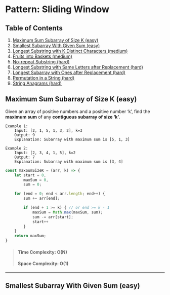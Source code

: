 # Pattern: Sliding Window

## Table of Contents

1. [Maximum Sum Subarray of Size K (easy)](#maximum-sum-subarray-of-size-k-easy)
2. [Smallest Subarray With Given Sum (easy)](#smallest-subarray-with-given-sum-easy)
3. [Longest Substring with K Distinct Characters (medium)](#longest-substring-with-k-distinct-characters-medium)
4. [Fruits into Baskets (medium)](#fruits-into-baskets-medium)
5. [No-repeat Substring (hard)](#no-repeat-substring-hard)
6. [Longest Substring with Same Letters after Replacement (hard)](#longest-substring-with-same-letters-after-replacement-hard)
7. [Longest Subarray with Ones after Replacement (hard)](#longest-subarray-with-ones-after-replacement-hard)
8. [Permutation in a String (hard)](#permutation-in-a-string-hard)
9. [String Anagrams (hard)](#string-anagrams-hard)


## Maximum Sum Subarray of Size K (easy)

Given an array of positive numbers and a positive number ‘k’, find the **maximum sum** of any **contiguous subarray of size ‘k’**.

```
Example 1:
    Input: [2, 1, 5, 1, 3, 2], k=3
    Output: 9
    Explanation: Subarray with maximum sum is [5, 1, 3]

Example 2:
    Input: [2, 3, 4, 1, 5], k=2
    Output: 7
    Explanation: Subarray with maximum sum is [3, 4]
```    

```javascript
const maxSumSizeK = (arr, k) => {
    let start = 0,
        maxSum = 0,
        sum = 0;

    for (end = 0; end < arr.length; end++) {
        sum += arr[end];

        if (end + 1 >= k) { // or end >= k - 1
            maxSum = Math.max(maxSum, sum);
            sum -= arr[start];
            start++
        }
    }
    return maxSum;
}
```
>#### **Time Complexity: O(N)**
>#### **Space Complexity: O(1)**

---

## Smallest Subarray With Given Sum (easy)